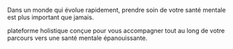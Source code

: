 Dans un monde qui évolue rapidement, prendre soin de votre santé mentale est plus important que jamais.

plateforme holistique conçue pour vous accompagner tout au long de votre parcours vers une santé mentale épanouissante.
